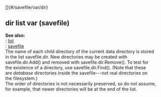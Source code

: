 []{#/savefile/var/dir}    
## dir list var (savefile)    
**See also:**    
:   [list](/ref/list/list.md)    
:   [savefile](/ref/savefile/savefile.md)    
The name of each child directory of the current data directory is stored    
in the list savefile.dir. New directories may be created with    
savefile.dir.Add() and removed with savefile.dir.Remove(). To test for    
the existence of a directory, use savefile.dir.Find(). (Note that these    
are *database* directories inside the savefile---not real directories on    
the filesystem.)    
The order of directories is not necessarily preserved, so do not assume,    
for example, that newer directories will be at the end of the list.  